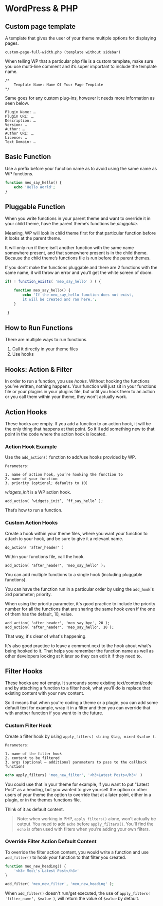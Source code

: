 # WordPress & PHP

## Custom page template

A template that gives the user of your theme multiple options for displaying pages.

    custom-page-full-width.php (template without sidebar)

When telling WP that a particular php file is a custom template, make sure you use multi-line comment and it’s super important to include the template name.

    /*
        Template Name: Name Of Your Page Template
    */

Same goes for any custom plug-ins, however it needs more information as seen below.

    Plugin Name: …
    Plugin URI: …
    Description: …
    Version: …
    Author: …
    Author URI: …
    License: …
    Text Domain: …

## Basic Function

Use a prefix before your function name as to avoid using the same name as WP functions.

```php
function meo_say_hello() {
    echo 'Hello World';
}
```

## Pluggable Function

When you write functions in your parent theme and want to override it in your child theme, have the parent theme’s functions be _pluggable_.

Meaning, WP will look in child theme first for that particular function before it looks at the parent theme.

It will only run if there isn’t another function with the same name somewhere present, and that somewhere present is in the child theme. Because the child theme’s functions file is run before the parent themes.

If you don’t make the functions pluggable and there are 2 functions with the same name, it will throw an error and you’ll get the white screen of doom.

```php
if( ! function_exists( 'meo_say_hello' ) ) {

    function meo_say_hello() {
        echo 'If the meo_say_hello function does not exist,
        it will be created and ran here.';
    }

 }
```

## How to Run Functions
There are multiple ways to run functions.

1. Call it directly in your theme files
2. Use hooks

## Hooks: Action & Filter

In order to run a function, you use _hooks_.
Without hooking the functions you’ve written, nothing happens.
Your function will just sit in your functions file or your plugins in your plugins file, but until you hook them to an action or you call them within your theme, they won't actually work.

## Action Hooks 
These hooks are empty. If you add a function to an action hook, it will be the only thing that happens at that point. So it'll add something new to that point in the code where the action hook is located.

### **Action Hook Example**
Use the `add_action()` function to add/use hooks provided by WP.

    Parameters:

    1. name of action hook, you’re hooking the function to
    2. name of your function
    3. priority (optional; defaults to 10)

*widgets_init* is a WP action hook.

    add_action( ‘widgets_init’, ‘ff_say_hello’ );

That’s how to run a function.

### **Custom Action Hooks**
Create a hook within your theme files, where you want your function to attach to your hook, and be sure to give it a relevant name.

    do_action( 'after_header' )

Within your functions file, call the hook.

    add_action( 'after_header', 'meo_say_hello' );

You can add multiple functions to a single hook (including pluggable functions).

You can have the function run in a particular order by using the `add_hook`'s 3rd parameter; priority.

When using the priority parameter, it's good practice to include the priority number for all the functions that are sharing the same hook even if the one of them has the default, 10, value.

    add_action( 'after_header', 'meo_say_bye', 20 );
    add_action( 'after_header', 'meo_say_hello', 10 );

That way, it's clear of what's happening.

It's also good practice to leave a comment next to the hook about what's being hooked to it. That helps you remember the function name as well as other developers looking at it later so they can edit it if they need to.

## Filter Hooks
These hooks are not empty. It surrounds some existing text/content/code and by attaching a function to a filter hook, what you'll do is replace that existing content with your new content. 

So it means that when you're coding a theme or a plugin, you can add some default text for example, wrap it in a filter and then you can override that with another function if you want to in the future.

### **Custom Filter Hook**
Create a filter hook by using `apply_filters( string $tag, mixed $value )`.

    Parameters:

    1. name of the filter hook
    2. content to be filtered
    3. args (optional – additional parameters to pass to the callback function)

```php
echo apply_filters( 'meo_new_filter', '<h3>Latest Posts</h3>' )
```

You could use that in your theme for example, if you want to put "Latest Post" as a heading, but you wanted to give yourself the option or other users of your theme the option to override that at a later point, either in a plugin, or in the themes functions file. 

Think of it as default content. 

> Note: when working in PHP, `apply_filters()` alone, won't actually be output. You need to add `echo` before `apply_filters()`. You'll find the `echo` is often used with filters when you're adding your own filters.

### Override Filter Action Default Content
To override the filter action content, you would write a function and use `add_filter()` to hook your function to that filter you created.

```php
function meo_new_heading() {
    '<h3> Meo\'s Latest Post</h3>'
}

add_filter( 'meo_new_filter', 'meo_new_heading' );
```

When `add_filter()` doesn't run/get executed, the use of `apply_filters( 'filter_name', $value )`, will return the value of `$value` by default.
